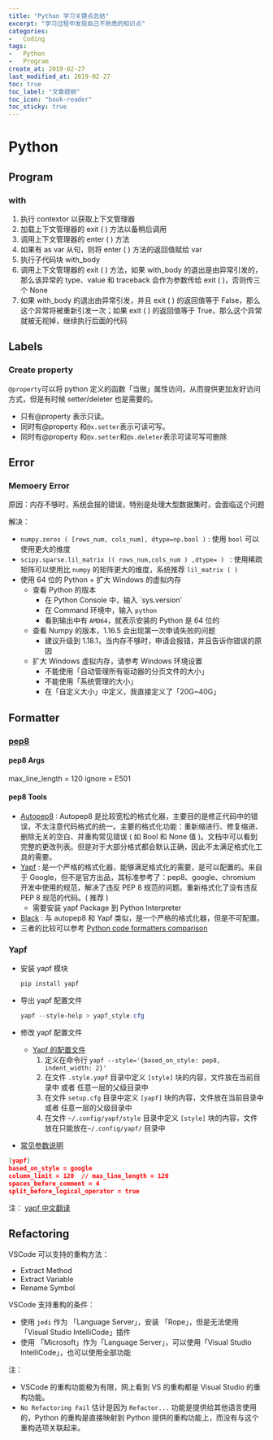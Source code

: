 ```yaml
---
title: "Python 学习关键点总结"
excerpt: "学习过程中发现自己不熟悉的知识点"
categories:
-   Coding
tags:
-   Python
-   Program
create_at: 2019-02-27
last_modified_at: 2019-02-27
toc: true
toc_label: "文章提纲"
toc_icon: "book-reader"
toc_sticky: true
---
```


# Python

## Program

### with

1.  执行 contextor 以获取上下文管理器
2.  加载上下文管理器的 exit ( ) 方法以备稍后调用
3.  调用上下文管理器的 enter ( ) 方法
4.  如果有 as var 从句，则将 enter ( ) 方法的返回值赋给 var
5.  执行子代码块 with_body
6.  调用上下文管理器的 exit ( ) 方法，如果 with_body 的退出是由异常引发的，那么该异常的 type、value 和 traceback 会作为参数传给 exit ( )，否则传三个 None
7.  如果 with_body 的退出由异常引发，并且 exit ( ) 的返回值等于 False，那么这个异常将被重新引发一次；如果 exit ( ) 的返回值等于 True，那么这个异常就被无视掉，继续执行后面的代码

## Labels

### Create property

`@property`可以将 python 定义的函数「当做」属性访问，从而提供更加友好访问方式，但是有时候 setter/deleter 也是需要的。

-   只有@property 表示只读。
-   同时有@property 和`@x.setter`表示可读可写。
-   同时有@property 和`@x.setter`和`@x.deleter`表示可读可写可删除

## Error

### Memoery Error

原因：内存不够时，系统会报的错误，特别是处理大型数据集时，会面临这个问题

解决：

-   `numpy.zeros ( [rows_num, cols_num], dtype=np.bool )` : 使用 `bool` 可以使用更大的维度
-   `scipy.sparse.lil_matrix (( rows_num,cols_num ) ,dtype= ) ` : 使用稀疏矩阵可以使用比 `numpy` 的矩阵更大的维度，系统推荐 `lil_matrix ( )`
-   使用 64 位的 Python + 扩大 Windows 的虚拟内存
    -   查看 Python 的版本
        -   在 Python Console 中，输入 `sys.version'
        -   在 Command 环境中，输入 `python`
        -   看到输出中有 `AMD64`，就表示安装的 Python 是 64 位的
    -   查看 Numpy 的版本，1.16.5 会出现第一次申请失败的问题
        -   建议升级到 1.18.1，当内存不够时，申请会报错，并且告诉你错误的原因
    -   扩大 Windows 虚拟内存，请参考 Windows 环境设置
        -   不能使用「自动管理所有驱动器的分页文件的大小」
        -   不能使用「系统管理的大小」
        -   在「自定义大小」中定义，我直接定义了「20G~40G」

## Formatter

### [pep8](https://pep8.org)

#### pep8 Args

max_line_length = 120
ignore = E501

#### pep8 Tools

-   [Autopep8](https://pypi.org/project/autopep8/) : Autopep8 是比较宽松的格式化器，主要目的是修正代码中的错误，不太注意代码格式的统一。主要的格式化功能：重新缩进行、修复缩进、删除无关的空白、并重构常见错误 ( 如 Bool 和 None 值 )。文档中可以看到完整的更改列表。但是对于大部分格式都会默认正确，因此不太满足格式化工具的需要。
-   [Yapf](https://github.com/google/yapf) : 是一个严格的格式化器，能够满足格式化的需要，是可以配置的。来自于 Google，但不是官方出品，其标准参考了：pep8、google、chromium 开发中使用的规范，解决了违反 PEP 8 规范的问题。重新格式化了没有违反 PEP 8 规范的代码。( 推荐 )
    -   需要安装 yapf Package 到 Python Interpreter
-   [Black](https://black.readthedocs.io/en/stable/) : 与 autopep8 和 Yapf 类似，是一个严格的格式化器，但是不可配置。
-   三者的比较可以参考 [Python code formatters comparison](http://blog.frank-mich.com/python-code-formatters-comparison-black-autopep8-and-yapf/)

### Yapf

-   安装 yapf 模块

    ```powershell
    pip install yapf
    ```

-   导出 yapf 配置文件

    ```powershell
    yapf --style-help > yapf_style.cfg
    ```

-   修改 yapf 配置文件

    -   [Yapf 的配置文件](https://github.com/google/yapf#id7)
        1.  定义在命令行 `yapf --style='{based_on_style: pep8, indent_width: 2}'`
        2.  在文件 `.style.yapf` 目录中定义 `[style]` 块的内容，文件放在当前目录中 或者 任意一层的父级目录中
        3.  在文件 `setup.cfg` 目录中定义 `[yapf]` 块的内容，文件放在当前目录中 或者 任意一层的父级目录中
        4.  在文件 `~/.config/yapf/style` 目录中定义 `[style]` 块的内容，文件放在只能放在`~/.config/yapf/` 目录中

-   [常见参数说明](https://github.com/google/yapf#id9)

```json
[yapf]
based_on_style = google
column_limit = 120  // max_line_length = 120
spaces_before_comment = 4
split_before_logical_operator = true
```

注： [yapf 中文翻译](https://python.freelycode.com/contribution/detail/699)

## Refactoring

VSCode 可以支持的重构方法：

-   Extract Method
-   Extract Variable
-   Rename Symbol

VSCode 支持重构的条件：

-   使用 `jedi` 作为 「Language Server」，安装 「Rope」，但是无法使用「Visual Studio IntelliCode」插件
-   使用 「Microsoft」作为「Language Server」，可以使用「Visual Studio IntelliCode」，也可以使用全部功能

注：

-   VSCode 的重构功能极为有限，网上看到 VS 的重构都是 Visual Studio 的重构功能。
-   `No Refactoring Fail` 估计是因为 `Refactor...` 功能是提供给其他语言使用的，Python 的重构是直接映射到 Python 提供的重构功能上，而没有与这个重构选项关联起来。
